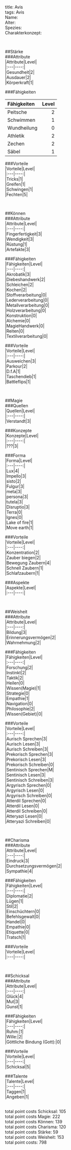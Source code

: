 title: Avis  
tags: Avis  
Name:  
Alter:  
Spezies:  
Charakterkonzept:  
  
&nbsp;  
  
##Stärke  
###Attribute  
|Attribute|Level|  
|:---|----:|  
|Gesundheit|2|  
|Ausdauer|2|  
|Körperkraft|1|  
  
###Fähigkeiten  
  
|Fähigkeiten|Level|  
|:---|----:|  
|Peitsche|2|  
|Schwimmen|1|  
|Wundheilung|0|  
|Athletik|2|  
|Zechen|2|  
|Säbel|1|  
  
###Vorteile  
|Vorteile|Level|  
|:---|----:|  
|Tricks|1|  
|Greifen|1|  
|Schwingen|1|  
|Fechten|5|  
  
&nbsp;  
  
##Können  
###Attribute  
|Attribute|Level|  
|:---|----:|  
|Fingerfertigkeit|3|  
|Wendigkeit|3|  
|Rüstung|1|  
|Artefakte|3|  
  
###Fähigkeiten  
|Fähigkeiten|Level|  
|:---|----:|  
|Akrobatik|3|  
|Diebeshandwerk|2|  
|Schleichen|2|  
|Kochen|2|  
|Stoffverarbeitung|0|  
|Lederverarbeitung|0|  
|Metallverarbeitung|0|  
|Holzverarbeitung|0|  
|Konstruktion|0|  
|Alchemie|0|  
|MagieHandwerk|0|  
|Reiten|0|  
|Textilverarbeitung|0|  
  
###Vorteile  
|Vorteile|Level|  
|:---|----:|  
|Ausweichen|3|  
|Parkour|2|  
|D.f.A|1|  
|Taschendieb|1|  
|Battleflips|1|  
  
&nbsp;  
  
##Magie  
###Quellen  
|Quellen|Level|  
|:---|----:|  
|Verstandt|3|  
  
###Konzepte  
|Konzepte|Level|  
|:---|----:|  
|???|3|  
  
###Forma  
|Forma|Level|  
|:---|----:|  
|Lux|4|  
|Impello|3|  
|sisto|2|  
|Fulgur|3|  
|meta|3|  
|persona|3|  
|tutela|3|  
|Disruptio|3|  
|Terra|0|  
|Ignes|0|  
|Lake of fire|1|  
|Move earth|1|  
  
###Vorteile  
|Vorteile|Level|  
|:---|----:|  
|Konzentration|2|  
|Zauber biegen|2|  
|Bewegung Zaubern|4|  
|Schnell Zaubern|1|  
|Schlafzaubern|1|  
  
###Aspekte  
|Aspekte|Level|  
|:---|----:|  
  
&nbsp;  
  
##Weisheit  
###Attribute  
|Attribute|Level|  
|:---|----:|  
|Bildung|3|  
|Erinnerungsvermögen|2|  
|Wahrnehmung|2|  
  
###Fähigkeiten  
|Fähigkeiten|Level|  
|:---|----:|  
|Forschung|2|  
|Instinkt|2|  
|Taktik|2|  
|Heilen|0|  
|Wissen(Magie)|1|  
|Strategie|0|  
|Empathie|1|  
|Navigation|0|  
|Philosophie|2|  
|Wissen(Gebiet)|0|  
  
###Vorteile  
|Vorteile|Level|  
|:---|----:|  
|Aurisch Sprechen|3|  
|Aurisch Lesen|3|  
|Aurisch Schreiben|3|  
|Prekorisch Sprechen|3|  
|Prekorisch Lesen|3|  
|Prekorisch Schreiben|0|  
|Sentinisch Sprechen|M|  
|Sentinisch Lesen|3|  
|Sentinisch Schreiben|3|  
|Argyrisch Sprechen|0|  
|Argyrisch Lesen|0|  
|Argyrisch Schreiben|0|  
|Atterdil Sprechen|0|  
|Atterdil Lesen|0|  
|Atterdil Schreiben|0|  
|Atteryazi Lesen|0|  
|Atteryazi Schreiben|0|  
  
&nbsp;  
  
##Charisma  
###Attribute  
|Attribute|Level|  
|:---|----:|  
|Eindruck|3|  
|Durchsetzungsvermögen|2|  
|Sympathie|4|  
  
###Fähigkeiten  
|Fähigkeiten|Level|  
|:---|----:|  
|Diplomatie|2|  
|Lügen|1|  
|Stil|2|  
|Einschüchtern|0|  
|Befehlsgewalt|0|  
|Handel|0|  
|Empathie|0|  
|Etiquette|0|  
|Tratsch|1|  
  
###Vorteile  
|Vorteile|Level|  
|:---|----:|  
  
&nbsp;  
  
##Schicksal  
###Attribute  
|Attribute|Level|  
|:---|----:|  
|Glück|4|  
|Mut|3|  
|Gunst|1|  
  
###Fähigkeiten  
|Fähigkeiten|Level|  
|:---|----:|  
|Ruhm:|1|  
|Wille:|2|  
|Göttliche Bindung (Gott):|0|  
  
###Vorteile  
|Vorteile|Level|  
|:---|----:|  
|Schicksal|5|  
  
###Talente  
|Talente|Level|  
|:---|----:|  
|Taggen|1|  
|Angeben|1|  
  
&nbsp;  
total point costs Schicksal: 105  
total point costs Magie: 222  
total point costs Können: 139  
total point costs Charisma: 120  
total point costs Stärke: 59  
total point costs Weisheit: 153  
total point costs: 798  
